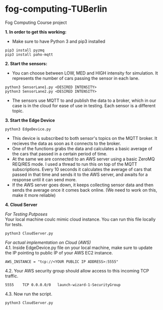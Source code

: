# fog-computing-TUBerlin
Fog Computing Course project


**1. In order to get this working:**

- Make sure to have Python 3 and pip3 installed
```
pip3 install pyzmq
pip3 install paho-mqtt
```
**2. Start the sensors:**
- You can choose between LOW, MED and HIGH intensity for simulation.  It represents the number of cars passing the sensor in each lane.
```
python3 SensorLane1.py <DESIRED INTENSITY>
python3 SensorLane2.py <DESIRED INTENSITY>
```
- The sensors use MQTT to and publish the data to a broker, which in our case is in the cloud for ease of use in testing. Each sensor is a different topic.

**3. Start the Edge Device**
```
python3 EdgeDevice.py
```
- This device is subscribed to both sensor's topics on the MQTT broker. It recieves the data as soon as it connects to the broker.
- One of the functions grabs the data and calculates a basic average of the cars that passed in a certain period of time. 
- At the same we are connected to an AWS server using a basic ZeroMQ REQ/RES mode. I used a thread to run this on top of the MQTT subscriptions. Every 10 seconds it calculates the average of cars that passed in that time and sends it to the AWS server, and awaits for a response until it can send more.
- If the AWS server goes down, it keeps collecting sensor data and then sends the average once it comes back online. (We need to work on this, make it more reliable)

**4. Cloud Server**

*For Testing Putposes*
<br />
Your local machine coulc mimic cloud instance. You can run this file locally for tests.
```
python3 CloudServer.py
```

*For actual implementation on Cloud (AWS)*
<br />
4.1. Inside EdgeDevice.py file on your local machine, make sure to update the IP pointing to public IP of your AWS EC2 instance.
```
AWS_INSTANCE = "tcp://<YOUR PUBLIC IP ADDRESS>:5555"
```
4.2. Your AWS security group should allow access to this incoming TCP traffic.
```
5555	TCP	0.0.0.0/0	launch-wizard-1-SecurityGroup
```
4.3. Now run the script.
```
python3 CloudServer.py
```
